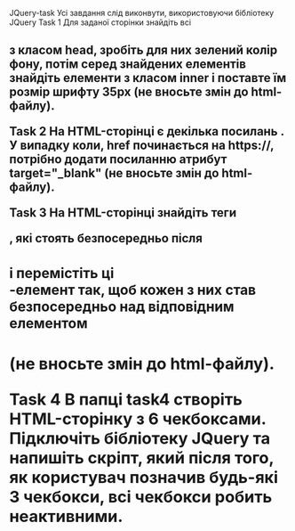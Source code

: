 JQuery-task
Усі завдання слід виконвути, використовуючи бібліотеку JQuery
Task 1
Для заданої сторінки знайдіть всі <h2> з класом head, зробіть для них зелений колір фону, потім серед знайдених елементів знайдіть елементи з класом inner і поставте їм розмір шрифту 35px (не вносьте змін до html-файлу).

Task 2
На HTML-сторінці є декілька посилань <a>. У випадку коли, href починається на https://, потрібно додати посиланню атрибут target="\_blank" (не вносьте змін до html-файлу).

Task 3
На HTML-сторінці знайдіть теги <div>, які стоять безпосередньо після <h3> і перемістіть ці <div>-елемент так, щоб кожен з них став безпосередньо над відповідним елементом <h3> (не вносьте змін до html-файлу).

Task 4
В папці task4 створіть HTML-сторінку з 6 чекбоксами. Підключіть бібліотеку JQuery та напишіть скріпт, який після того, як користувач позначив будь-які 3 чекбокси, всі чекбокси робить неактивними.
